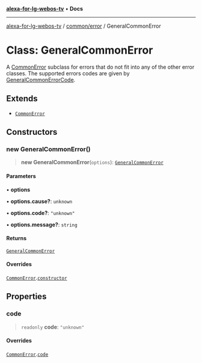 [**alexa-for-lg-webos-tv**](../../../README.md) • **Docs**

***

[alexa-for-lg-webos-tv](../../../modules.md) / [common/error](../README.md) / GeneralCommonError

# Class: GeneralCommonError

A [CommonError](CommonError.md) subclass for errors that do not fit into any of the
other error classes. The supported errors codes are given by
[GeneralCommonErrorCode](../type-aliases/GeneralCommonErrorCode.md).

## Extends

- [`CommonError`](CommonError.md)

## Constructors

### new GeneralCommonError()

> **new GeneralCommonError**(`options`): [`GeneralCommonError`](GeneralCommonError.md)

#### Parameters

• **options**

• **options.cause?**: `unknown`

• **options.code?**: `"unknown"`

• **options.message?**: `string`

#### Returns

[`GeneralCommonError`](GeneralCommonError.md)

#### Overrides

[`CommonError`](CommonError.md).[`constructor`](CommonError.md#constructors)

## Properties

### code

> `readonly` **code**: `"unknown"`

#### Overrides

[`CommonError`](CommonError.md).[`code`](CommonError.md#code)
